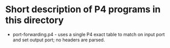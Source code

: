 # Short description of P4 programs in this directory

- port-forwarding.p4 - uses a single P4 exact table to match on input port and set output port; no headers are parsed.  
